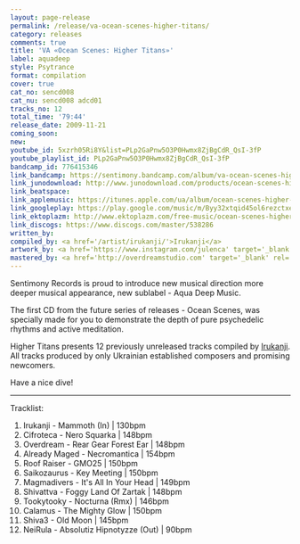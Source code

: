 ```yaml
---
layout: page-release
permalink: /release/va-ocean-scenes-higher-titans/
category: releases
comments: true
title: 'VA «Ocean Scenes: Higher Titans»'
label: aquadeep
style: Psytrance
format: compilation
cover: true
cat_no: sencd008
cat_nu: sencd008 adcd01
tracks_no: 12
total_time: '79:44'
release_date: 2009-11-21
coming_soon: 
new: 
youtube_id: 5xzrh05Ri8Y&list=PLp2GaPnw5O3P0Hwmx8ZjBgCdR_QsI-3fP
youtube_playlist_id: PLp2GaPnw5O3P0Hwmx8ZjBgCdR_QsI-3fP
bandcamp_id: 776415346
link_bandcamp: https://sentimony.bandcamp.com/album/va-ocean-scenes-higher-titans
link_junodownload: http://www.junodownload.com/products/ocean-scenes-higher-titans/1507885-02
link_beatspace: 
link_applemusic: https://itunes.apple.com/ua/album/ocean-scenes-higher-titans/id1271845715?l=uk
link_googleplay: https://play.google.com/music/m/Byy32xtqid45ol6rezctxept5ei?t=Ocean_Scenes_Higher_Titans
link_ektoplazm: http://www.ektoplazm.com/free-music/ocean-scenes-higher-titans
link_discogs: https://www.discogs.com/master/538286
written_by: 
compiled_by: <a href='/artist/irukanji/'>Irukanji</a>
artwork_by: <a href='https://www.instagram.com/julenca' target='_blank' rel='noopener'>Ju Ju</a>
mastered_by: <a href='http://overdreamstudio.com' target='_blank' rel='noopener'>Makus @ Overdream Studio & <a href='https://www.facebook.com/cifroteca.music' target='_blank' rel='noopener'>Yuriy Iofik @ Cifroteca Studio</a></a>
---
```


Sentimony Records is proud to introduce new musical direction more deeper musical appearance, new sublabel - Aqua Deep Music.

The first CD from the future series of releases - Ocean Scenes, was specially made for you to demonstrate the depth of pure psychedelic rhythms and active meditation.

Higher Titans presents 12 previously unreleased tracks compiled by <a href='/artist/irukanji/'>Irukanji</a>. All tracks produced by only Ukrainian established composers and promising newcomers.

Have a nice dive!

---
Tracklist:

01. Irukanji - Mammoth (In) \| 130bpm
02. Cifroteca - Nero Squarka \| 148bpm
03. Overdream - Rear Gear Forest Ear \| 148bpm
04. Already Maged - Necromantica \| 154bpm
05. Roof Raiser - GMO25 \| 150bpm
06. Saikozaurus - Key Meeting \| 150bpm
07. Magmadivers - It's All In Your Head \| 149bpm
08. Shivattva - Foggy Land Of Zartak \| 148bpm
09. Tookytooky - Nocturna (Rmx) \| 146bpm
10. Calamus - The Mighty Glow \| 150bpm
11. Shiva3 - Old Moon \| 145bpm
12. NeiRula - Absolutiz Hipnotyzze (Out) \| 90bpm
